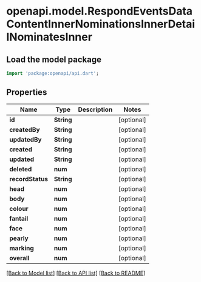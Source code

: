 # openapi.model.RespondEventsDataContentInnerNominationsInnerDetailNominatesInner

## Load the model package
```dart
import 'package:openapi/api.dart';
```

## Properties
Name | Type | Description | Notes
------------ | ------------- | ------------- | -------------
**id** | **String** |  | [optional] 
**createdBy** | **String** |  | [optional] 
**updatedBy** | **String** |  | [optional] 
**created** | **String** |  | [optional] 
**updated** | **String** |  | [optional] 
**deleted** | **num** |  | [optional] 
**recordStatus** | **String** |  | [optional] 
**head** | **num** |  | [optional] 
**body** | **num** |  | [optional] 
**colour** | **num** |  | [optional] 
**fantail** | **num** |  | [optional] 
**face** | **num** |  | [optional] 
**pearly** | **num** |  | [optional] 
**marking** | **num** |  | [optional] 
**overall** | **num** |  | [optional] 

[[Back to Model list]](../README.md#documentation-for-models) [[Back to API list]](../README.md#documentation-for-api-endpoints) [[Back to README]](../README.md)


